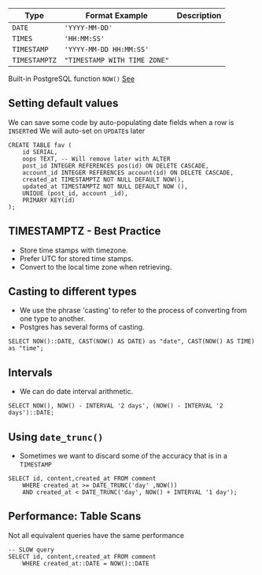
| Type          | Format Example               | Description |
| ------------- | ---------------------------- | ----------- |
| `DATE`        | `'YYYY-MM-DD'`               |             |
| `TIMES`       | `'HH:MM:SS'`                 |             |
| `TIMESTAMP`   | `'YYYY-MM-DD HH:MM:SS'`      |             |
| `TIMESTAMPTZ` | `"TIMESTAMP WITH TIME ZONE"` |             |
Built-in PostgreSQL function `NOW()`
[See](https://www.postgresql.org/docs/current/datatype-datetime.html)
## Setting default values
We can save some code by auto-populating date fields when a row is `INSERT`ed 
We will auto-set on `UPDATE`s later
```postgresql
CREATE TABLE fav ( 
	id SERIAL, 
	oops TEXT, -- Will remove later with ALTER
	post_id INTEGER REFERENCES pos(id) ON DELETE CASCADE, 
	account_id INTEGER REFERENCES account(id) ON DELETE CASCADE,
	created_at TIMESTAMPTZ NOT NULL DEFAULT NOW(),
	updated_at TIMESTAMPTZ NOT NULL DEFAULT NOW (),
	UNIQUE (post_id, account _id),
	PRIMARY KEY(id)
);
```
## TIMESTAMPTZ - Best Practice
- Store time stamps with timezone.
- Prefer UTC for stored time stamps.
- Convert to the local time zone when retrieving.
## Casting to different types
- We use the phrase 'casting' to refer to the process of converting from one type to another.
- Postgres has several forms of casting.
```postgresql
SELECT NOW()::DATE, CAST(NOW() AS DATE) as "date", CAST(NOW() AS TIME) as "time";
```
## Intervals
- We can do date interval arithmetic.
```postgresql
SELECT NOW(), NOW() - INTERVAL '2 days', (NOW() - INTERVAL '2 days')::DATE;
```
## Using `date_trunc()`
- Sometimes we want to discard some of the accuracy that is in a `TIMESTAMP`
```postgresql
SELECT id, content,created_at FROM comment
	WHERE created_at >= DATE_TRUNC('day' ,NOW())
	AND created_at < DATE_TRUNC('day', NOW() + INTERVAL '1 day');
```
## Performance: Table Scans
Not all equivalent queries have the same performance
```postgresql
-- SLOW query
SELECT id, content,created_at FROM comment
	WHERE created_at::DATE = NOW()::DATE
```
